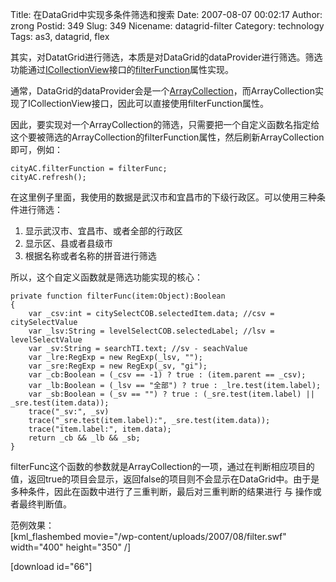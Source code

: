 Title: 在DataGrid中实现多条件筛选和搜索
Date: 2007-08-07 00:02:17
Author: zrong
Postid: 349
Slug: 349
Nicename: datagrid-filter
Category: technology
Tags: as3, datagrid, flex

其实，对DatatGrid进行筛选，本质是对DataGrid的dataProvider进行筛选。筛选功能通过[ICollectionView](http://zengrong.net/post/348.htm)接口的[filterFunction](http://livedocs.adobe.com/flex/201/langref/mx/collections/ICollectionView.html#filterFunction)属性实现。

通常，DataGrid的dataProvider会是一个[ArrayCollection](http://livedocs.adobe.com/flex/201/langref/mx/collections/ArrayCollection.html)，而ArrayCollection实现了ICollectionView接口，因此可以直接使用filterFunction属性。

因此，要实现对一个ArrayCollection的筛选，只需要把一个自定义函数名指定给这个要被筛选的ArrayCollection的filterFunction属性，然后刷新ArrayCollection即可，例如：

``` {lang="ActionScript"}
cityAC.filterFunction = filterFunc;
cityAC.refresh();
```

在这里例子里面，我使用的数据是武汉市和宜昌市的下级行政区。可以使用三种条件进行筛选：

1.  显示武汉市、宜昌市、或者全部的行政区
2.  显示区、县或者县级市
3.  根据名称或者名称的拼音进行筛选

所以，这个自定义函数就是筛选功能实现的核心：<!--more-->

``` {lang="ActionScript"}
private function filterFunc(item:Object):Boolean
{
    var _csv:int = citySelectCOB.selectedItem.data; //csv = citySelectValue
    var _lsv:String = levelSelectCOB.selectedLabel; //lsv = levelSelectValue
    var _sv:String = searchTI.text; //sv - seachValue
    var _lre:RegExp = new RegExp(_lsv, "");
    var _sre:RegExp = new RegExp(_sv, "gi");
    var _cb:Boolean = (_csv == -1) ? true : (item.parent == _csv);
    var _lb:Boolean = (_lsv == "全部") ? true : _lre.test(item.label);
    var _sb:Boolean = (_sv == "") ? true : (_sre.test(item.label) || _sre.test(item.data));
    trace("_sv:", _sv)
    trace("_sre.test(item.label):", _sre.test(item.data));
    trace("item.label:", item.data);
    return _cb && _lb && _sb;
}
```

filterFunc这个函数的参数就是ArrayCollection的一项，通过在判断相应项目的值，返回true的项目会显示，返回false的项目则不会显示在DataGrid中。由于是多种条件，因此在函数中进行了三重判断，最后对三重判断的结果进行
与 操作或者最终判断值。

范例效果：  
[kml\_flashembed movie="/wp-content/uploads/2007/08/filter.swf"
width="400" height="350" /]

[download id="66"]

